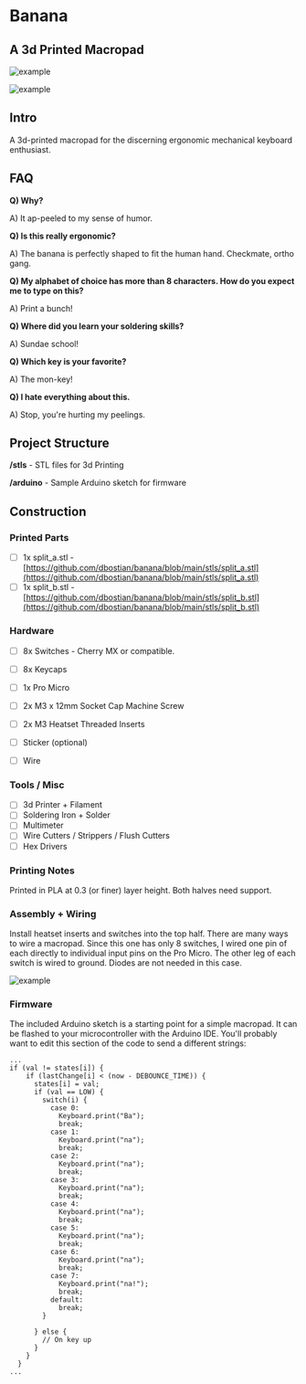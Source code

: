 # Banana
## A 3d Printed Macropad

![example](https://i.imgur.com/2F6gi57.jpg)

![example](https://i.imgur.com/GmIcL3O.jpg)

## Intro
A 3d-printed macropad for the discerning ergonomic mechanical keyboard enthusiast.

## FAQ
**Q) Why?**

A) It ap-peeled to my sense of humor.

**Q) Is this really ergonomic?**

A) The banana is perfectly shaped to fit the human hand. Checkmate, ortho gang.

**Q) My alphabet of choice has more than 8 characters. How do you expect me to type on this?**

A) Print a bunch!

**Q) Where did you learn your soldering skills?**

A) Sundae school!

**Q) Which key is your favorite?**

A) The mon-key!

**Q) I hate everything about this.**

A) Stop, you're hurting my peelings.



## Project Structure
**/stls** - STL files for 3d Printing

**/arduino** - Sample Arduino sketch for firmware

## Construction

### Printed Parts
- [ ] 1x split_a.stl - [https://github.com/dbostian/banana/blob/main/stls/split_a.stl](https://github.com/dbostian/banana/blob/main/stls/split_a.stl)
- [ ] 1x split_b.stl - [https://github.com/dbostian/banana/blob/main/stls/split_b.stl](https://github.com/dbostian/banana/blob/main/stls/split_b.stl)

### Hardware
- [ ] 8x Switches - Cherry MX or compatible.
- [ ] 8x Keycaps
- [ ] 1x Pro Micro
- [ ] 2x M3 x 12mm Socket Cap Machine Screw
- [ ] 2x M3 Heatset Threaded Inserts
- [ ] Sticker (optional)
- [ ] Wire


### Tools / Misc
- [ ] 3d Printer + Filament
- [ ] Soldering Iron + Solder
- [ ] Multimeter
- [ ] Wire Cutters / Strippers / Flush Cutters
- [ ] Hex Drivers

### Printing Notes
Printed in PLA at 0.3 (or finer) layer height. Both halves need support.

### Assembly + Wiring
Install heatset inserts and switches into the top half. There are many ways to wire a macropad. Since this one has only 8 switches, I wired one pin of each directly to individual input pins on the Pro Micro. The other leg of each switch is wired to ground. Diodes are not needed in this case.

![example](https://i.imgur.com/YY8CSGe.jpg)


### Firmware
The included Arduino sketch is a starting point for a simple macropad. It can be flashed to your microcontroller with the Arduino IDE. You'll probably want to edit this section of the code to send a different strings:


```
...
if (val != states[i]) {
    if (lastChange[i] < (now - DEBOUNCE_TIME)) {
      states[i] = val;
      if (val == LOW) {
        switch(i) {
          case 0:
            Keyboard.print("Ba");
            break;
          case 1:
            Keyboard.print("na");
            break;
          case 2:
            Keyboard.print("na");
            break;
          case 3:
            Keyboard.print("na");
            break;
          case 4:
            Keyboard.print("na");
            break;
          case 5:
            Keyboard.print("na");
            break;
          case 6:
            Keyboard.print("na");
            break;
          case 7:
            Keyboard.print("na!");
            break;
          default:
            break;
        }
        
      } else {
        // On key up
      }
    }    
  }
...
```

